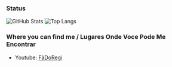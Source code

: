 ### Status
![GitHub Stats](https://github-readme-stats.vercel.app/api?username=FaDoRegi&theme=radical&PAT_1)
![Top Langs](https://github-readme-stats.vercel.app/api/top-langs/?username=FaDoRegilayout=compact&theme=radical&PAT_1)

### Where you can find me / Lugares Onde Voce Pode Me Encontrar
- Youtube: [FãDoRegi](https://youtube.com/@fadoregi?si=Aru8k7IkIdmQhS5I)
